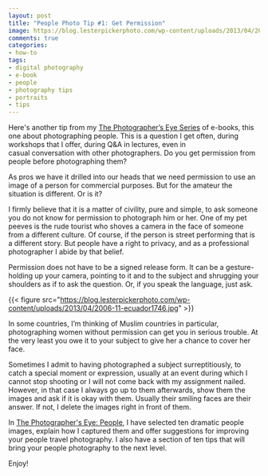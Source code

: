 ```yaml
---
layout: post
title: "People Photo Tip #1: Get Permission"
image: https://blog.lesterpickerphoto.com/wp-content/uploads/2013/04/2006-11-ecuador1746.jpg
comments: true
categories:
- how-to
tags:
- digital photography
- e-book
- people
- photography tips
- portraits
- tips
---
```

Here's another tip from my [The Photographer’s Eye Series](http://shop.lesterpickerphoto.com/) of e-books, this one about photographing people. This is a question I get often, during workshops that I offer, during Q&amp;A in lectures, even in casual conversation with other photographers. Do you get permission from people before photographing them?

As pros we have it drilled into our heads that we need permission to use an image of a person for commercial purposes. But for the amateur the situation is different. Or is it?

I firmly believe that it is a matter of civility, pure and simple, to ask someone you do not know for permission to photograph him or her. One of my pet peeves is the rude tourist who shoves a camera in the face of someone from a different culture. Of course, if the person is street performing that is a different story. But people have a right to privacy, and as a professional photographer I abide by that belief.

Permission does not have to be a signed release form. It can be a gesture- holding up your camera, pointing to it and to the subject and shrugging your shoulders as if to ask the question. Or, if you speak the language, just ask.

{{< figure src="https://blog.lesterpickerphoto.com/wp-content/uploads/2013/04/2006-11-ecuador1746.jpg" >}}

In some countries, I’m thinking of Muslim countries in particular, photographing women without permission can get you in serious trouble. At the very least you owe it to your subject to give her a chance to cover her face.

Sometimes I admit to having photographed a subject surreptitiously, to catch a special moment or expression, usually at an event during which I cannot stop shooting or I will not come back with my assignment nailed. However, in that case I always go up to them afterwards, show them the images and ask if it is okay with them. Usually their smiling faces are their answer. If not, I delete the images right in front of them.

In [The Photographer's Eye: People](http://shop.lesterpickerphoto.com/page/102), I have selected ten dramatic people images, explain how I captured them and offer suggestions for improving your people travel photography. I also have a section of ten tips that will bring your people photography to the next level.

Enjoy!

 